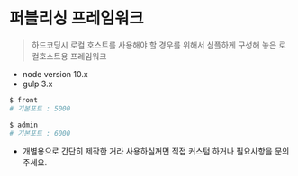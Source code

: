 # 퍼블리싱 프레임워크

> 하드코딩시 로컬 호스트를 사용해야 할 경우를 위해서 심플하게 구성해 놓은 로컬호스트용 프레임워크 
* node version 10.x
* gulp 3.x 

```bash
$ front
# 기본포트 : 5000

$ admin
# 기본포트 : 6000
```

* 개별용으로 간단히 제작한 거라 사용하실꺼면 직접 커스텀 하거나 필요사항을 문의주세요.